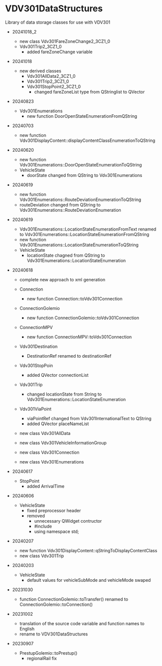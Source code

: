 # VDV301DataStructures
Library of data storage classes for use with VDV301
- 20241018_2
    - new class Vdv301FareZoneChange2_3CZ1_0
    - Vdv301Trip2_3CZ1_0
        - added fareZoneChange variable

- 20241018
    - new derived classes
        - Vdv301AllData2_3CZ1_0        
        - Vdv301Trip2_3CZ1_0 
        - Vdv301StopPoint2_3CZ1_0
            - changed fareZoneList type from QStringlist to QVector<Vdv301InternationalText>
- 20240823 
    - Vdv301Enumerations
        - new function DoorOpenStateEnumerationFromQString

- 20240703
    - new function Vdv301DisplayContent::displayContentClassEnumerationToQString
- 20240620
    - new function Vdv301Enumerations::DoorOpenStateEnumerationToQString
    - VehicleState
        - doorState changed from QString to Vdv301Enumerations

- 20240619
    - new function Vdv301Enumerations::RouteDeviationEnumerationToQString
    - routeDeviation changed from QString to Vdv301Enumerations::RouteDeviationEnumeration

- 20240619
    - Vdv301Enumerations::LocationStateEnumerationFromText renamed to Vdv301Enumerations::LocationStateEnumerationFromQString
    - new function  Vdv301Enumerations::LocationStateEnumerationToQString
    - VehicleState
        - locationState chagned from QString to Vdv301Enumerations::LocationStateEnumeration
- 20240618
    - complete new approach to xml generation
    - Connection
        - new function Connection::toVdv301Connection
    - ConnectionGolemio
        - new function ConnectionGolemio::toVdv301Connection
    - ConnectionMPV
        - new function ConnectionMPV::toVdv301Connection
   
    - Vdv301Destination
        - DestinationRef renamed to destinationRef
    - Vdv301StopPoin
        - added QVector<Vdv301Connection> connectionList
    - Vdv301Trip
        - changed locationState from String to Vdv301Enumerations::LocationStateEnumeration
    - Vdv301ViaPoint
        - viaPointRef changed from Vdv301InternationalText to QString
        - added QVector<Vdv301InternationalText> placeNameList
    - new class Vdv301AllData
    - new class Vdv301VehicleInformationGroup
    - new class Vdv301Connection
    - new class Vdv301Enumerations

- 20240617
    - StopPoint
        - added ArrivalTime
- 20240606
    - VehicleState
        - fixed preprocessor header
        - removed 
            - unnecessary QWidget contructor
            - #include<iostream>
            - using namespace std;
- 20240207
    - new function Vdv301DisplayContent::qStringToDisplayContentClass
    - new class Vdv301Trip
- 20240203
    - VehicleState
        - default values for vehicleSubMode and vehicleMode swaped
- 20231030
    - function ConnectionGolemio::toTransfer() renamed to ConnectionGolemio::toConnection()
- 20231002
    - translation of the source code variable and function names to English
    - rename to VDV301DataStructures

- 20230907
    - PrestupGolemio::toPrestup()
        - regionalRail fix
